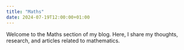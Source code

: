 ```yaml
---
title: "Maths"
date: 2024-07-19T12:00:00+01:00
---
```


Welcome to the Maths section of my blog. Here, I share my thoughts, research, and articles related to mathematics.
